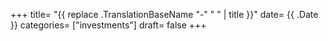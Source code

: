 +++
title= "{{ replace .TranslationBaseName "-" " " | title }}"
date= {{ .Date }}
categories= ["investments"]
draft= false
+++